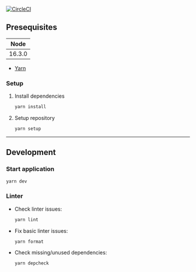 [![CircleCI](https://circleci.com/gh/hgbao/weather-forecast/tree/main.svg?style=svg)](https://circleci.com/gh/hgbao/weather-forecast/tree/main)

## Presequisites

| Node   |
| ------ |
| 16.3.0 |

- [Yarn](https://classic.yarnpkg.com/en/docs/install/#mac-stable)

### Setup

1. Install dependencies

   ```bash
   yarn install
   ```

2. Setup repository

   ```bash
   yarn setup
   ```

---

## Development

### Start application

```bash
yarn dev
```

### Linter

- Check linter issues:

  ```bash
  yarn lint
  ```

- Fix basic linter issues:

  ```bash
  yarn format
  ```

- Check missing/unused dependencies:

  ```bash
  yarn depcheck
  ```
